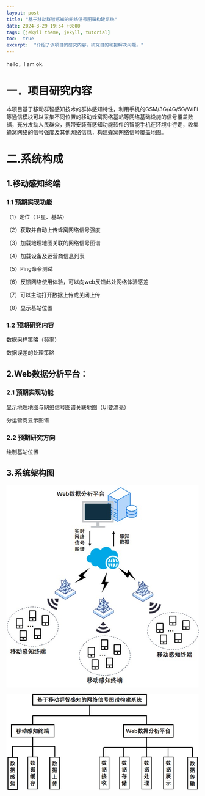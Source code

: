 ```yaml
---
layout: post
title: "基于移动群智感知的网络信号图谱构建系统"
date: 2024-3-29 19:54 +0800
tags: [jekyll theme, jekyll, tutorial]
toc:  true
excerpt:  "介绍了该项目的研究内容，研究目的和拟解决问题。"
---
```


hello，I am ok.

# 一．项目研究内容

​本项目基于移动群智感知技术的群体感知特性，利用手机的GSM/3G/4G/5G/WiFi等通信模块可以采集不同位置的移动蜂窝网络基站等网络基础设施的信号覆盖数据，充分发动人民群众，携带安装有感知功能软件的智能手机在环境中行走，收集蜂窝网络的信号强度及其他网络信息，构建蜂窝网络信号覆盖地图。

# 二.系统构成

## 1.移动感知终端

### 1.1 预期实现功能

（1）定位（卫星、基站）

（2）获取并自动上传蜂窝网络信号强度

（3）加载地理地图关联的网络信号图谱

（4）加载设备及运营商信息列表

（5）Ping命令测试

（6）反馈网络使用体验，可以向web反馈此处网络体验感差

（7）可以主动打开数据上传或关闭上传

（8）显示基站位置

### 1.2 预期研究内容

数据采样策略（频率）

数据误差的处理策略

## 2.Web数据分析平台：

### 2.1 预期实现功能

显示地理地图与网络信号图谱关联地图（UI要漂亮）

分运营商显示图谱

### 2.2 预期研究方向

绘制基站位置

## 3.系统架构图
![系统示意图](/img/MCSshow.jpg)

![系统架构图](/img/structure.jpg)


